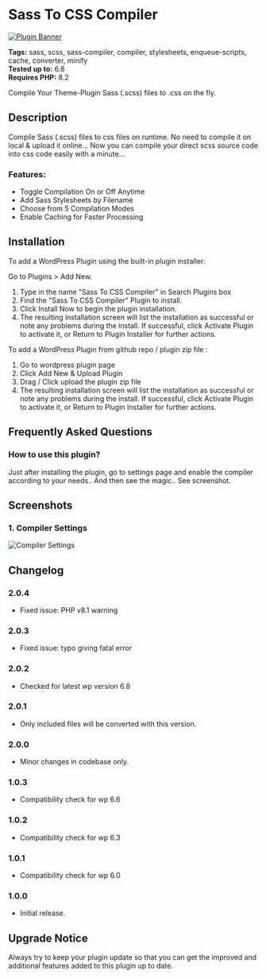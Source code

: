 # Sass To CSS Compiler

[![Plugin Banner](https://ps.w.org/sass-to-css-compiler/assets/banner-772x250.png)](https://wordpress.org/plugins/sass-to-css-compiler/)

**Tags:** sass, scss, sass-compiler, compiler, stylesheets, enqueue-scripts, cache, converter, minify \
**Tested up to:** 6.8 \
**Requires PHP:** 8.2

Compile Your Theme-Plugin Sass (.scss) files to .css on the fly.

## Description

Compile Sass (.scss) files to css files on runtime. No need to compile it on local & upload it online... Now you can compile your direct scss source code into css code easily with a minute...

### Features:

- Toggle Compilation On or Off Anytime
- Add Sass Stylesheets by Filename
- Choose from 5 Compilation Modes
- Enable Caching for Faster Processing

## Installation

To add a WordPress Plugin using the built-in plugin installer:

Go to Plugins > Add New.

1. Type in the name "Sass To CSS Compiler" in Search Plugins box
2. Find the "Sass To CSS Compiler" Plugin to install.
3. Click Install Now to begin the plugin installation.
4. The resulting installation screen will list the installation as successful or note any problems during the install.
If successful, click Activate Plugin to activate it, or Return to Plugin Installer for further actions.

To add a WordPress Plugin from github repo / plugin zip file :
1. Go to wordpress plugin page
2. Click Add New & Upload Plugin
3. Drag / Click upload the plugin zip file
4. The resulting installation screen will list the installation as successful or note any problems during the install.
If successful, click Activate Plugin to activate it, or Return to Plugin Installer for further actions.

## Frequently Asked Questions

### How to use this plugin?

Just after installing the plugin, go to settings page and enable the compiler according to your needs.. And then see the magic.. See screenshot.

## Screenshots

### 1. Compiler Settings

![Compiler Settings](https://ps.w.org/sass-to-css-compiler/assets/screenshot-1.png)

## Changelog

### 2.0.4
* Fixed issue: PHP v8.1 warning

### 2.0.3
* Fixed issue: typo giving fatal error

### 2.0.2
- Checked for latest wp version 6.8

### 2.0.1
- Only included files will be converted with this version.

### 2.0.0
- Minor changes in codebase only.

### 1.0.3
- Compatibility check for wp 6.6

### 1.0.2
- Compatibility check for wp 6.3

### 1.0.1
- Compatibility check for wp 6.0

### 1.0.0
- Initial release.

## Upgrade Notice

Always try to keep your plugin update so that you can get the improved and additional features added to this plugin up to date.